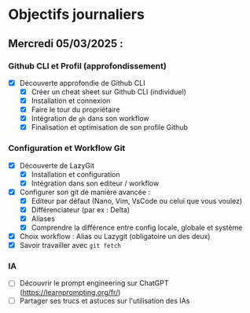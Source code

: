 # Objectifs journaliers

## Mercredi 05/03/2025 :

### Github CLI et Profil (approfondissement)

- [X] Découverte approfondie de Github CLI
  - [X] Créer un cheat sheet sur Github CLI (individuel)
  - [X] Installation et connexion
  - [X] Faire le tour du propriétaire
  - [X] Intégration de `gh` dans son workflow
  - [X] Finalisation et optimisation de son profile Github

### Configuration et Workflow Git

- [X] Découverte de LazyGit
  - [X] Installation et configuration
  - [X] Intégration dans son editeur / workflow
- [X] Configurer son git de manière avancée :
  - [X] Editeur par défaut (Nano, Vim, VsCode ou celui que vous voulez)
  - [X] Différenciateur (par ex : Delta)
  - [X] Aliases
  - [X] Comprendre la différence entre config locale, globale et système
- [X] Choix workflow : Alias ou Lazygit (obligatoire un des deux)
- [X] Savoir travailler avec `git fetch`

### IA

- [ ] Découvrir le prompt engineering sur ChatGPT (https://learnprompting.org/fr/)
- [ ] Partager ses trucs et astuces sur l'utilisation des IAs
